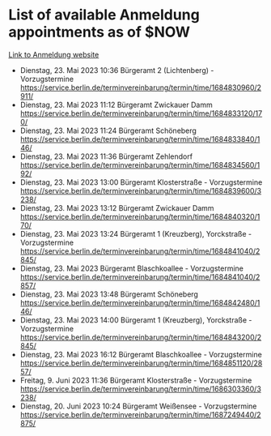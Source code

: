 # List of available Anmeldung appointments as of $NOW
[Link to Anmeldung website](https://service.berlin.de/terminvereinbarung/termin/tag.php?termin=1&anliegen[]=120686&dienstleisterlist=122210,122217,327316,122219,327312,122227,327314,122231,327346,122243,327348,122254,122252,329742,122260,329745,122262,329748,122271,327278,122273,327274,122277,327276,330436,122280,327294,122282,327290,122284,327292,122291,327270,122285,327266,122286,327264,122296,327268,150230,329760,122297,327286,122294,327284,122312,329763,122314,329775,122304,327330,122311,327334,122309,327332,317869,122281,327352,122279,329772,122283,122276,327324,122274,327326,122267,329766,122246,327318,122251,327320,122257,327322,122208,327298,122226,327300&herkunft=http%3A%2F%2Fservice.berlin.de%2Fdienstleistung%2F120686%2F)
- Dienstag, 23. Mai 2023 10:36 Bürgeramt 2 (Lichtenberg) - Vorzugstermine https://service.berlin.de/terminvereinbarung/termin/time/1684830960/2911/
- Dienstag, 23. Mai 2023 11:12 Bürgeramt Zwickauer Damm https://service.berlin.de/terminvereinbarung/termin/time/1684833120/170/
- Dienstag, 23. Mai 2023 11:24 Bürgeramt Schöneberg https://service.berlin.de/terminvereinbarung/termin/time/1684833840/146/
- Dienstag, 23. Mai 2023 11:36 Bürgeramt Zehlendorf https://service.berlin.de/terminvereinbarung/termin/time/1684834560/192/
- Dienstag, 23. Mai 2023 13:00 Bürgeramt Klosterstraße - Vorzugstermine https://service.berlin.de/terminvereinbarung/termin/time/1684839600/3238/
- Dienstag, 23. Mai 2023 13:12 Bürgeramt Zwickauer Damm https://service.berlin.de/terminvereinbarung/termin/time/1684840320/170/
- Dienstag, 23. Mai 2023 13:24 Bürgeramt 1 (Kreuzberg), Yorckstraße - Vorzugstermine https://service.berlin.de/terminvereinbarung/termin/time/1684841040/2845/
- Dienstag, 23. Mai 2023  Bürgeramt Blaschkoallee - Vorzugstermine https://service.berlin.de/terminvereinbarung/termin/time/1684841040/2857/
- Dienstag, 23. Mai 2023 13:48 Bürgeramt Schöneberg https://service.berlin.de/terminvereinbarung/termin/time/1684842480/146/
- Dienstag, 23. Mai 2023 14:00 Bürgeramt 1 (Kreuzberg), Yorckstraße - Vorzugstermine https://service.berlin.de/terminvereinbarung/termin/time/1684843200/2845/
- Dienstag, 23. Mai 2023 16:12 Bürgeramt Blaschkoallee - Vorzugstermine https://service.berlin.de/terminvereinbarung/termin/time/1684851120/2857/
- Freitag, 9. Juni 2023 11:36 Bürgeramt Klosterstraße - Vorzugstermine https://service.berlin.de/terminvereinbarung/termin/time/1686303360/3238/
- Dienstag, 20. Juni 2023 10:24 Bürgeramt Weißensee - Vorzugstermine https://service.berlin.de/terminvereinbarung/termin/time/1687249440/2875/
